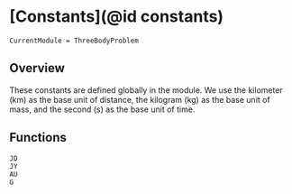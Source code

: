 # [Constants](@id constants)
```@meta
CurrentModule = ThreeBodyProblem
```
## Overview
These constants are defined globally in the module.
We use the kilometer (km) as the base unit of distance, the kilogram (kg) as the base unit of mass, and the second (s) as the base unit of time.
## Functions


```@docs
JD
JY
AU
G
```
